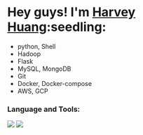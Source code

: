 <h1>Hey guys! I'm <a href="https://github.com/huang63261">Harvey Huang</a>:seedling:</h1>



* python, Shell
* Hadoop
* Flask
* MySQL, MongoDB
* Git
* Docker, Docker-compose
* AWS, GCP



<h3>Language and Tools:</h3>
<img src="https://img.icons8.com/color/48/000000/python--v1.png"/>
<img src="https://img.icons8.com/color/48/000000/pycharm.png"/> 
